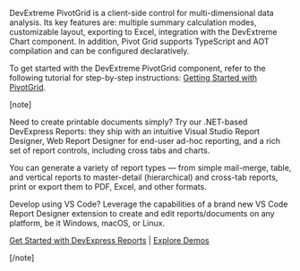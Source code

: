 DevExtreme PivotGrid is a client-side control for multi-dimensional data analysis. Its key features are: multiple summary calculation modes, customizable layout, exporting to Excel, integration with the DevExtreme Chart component. In addition, Pivot Grid supports TypeScript and AOT compilation and can be configured declaratively.

To get started with the DevExtreme PivotGrid component, refer to the following tutorial for step-by-step instructions: [Getting Started with PivotGrid](/Documentation/Guide/UI_Components/PivotGrid/Getting_Started_with_PivotGrid/).
<!--split-->

[note]

Need to create printable documents simply? Try our .NET-based DevExpress Reports: they ship with an intuitive Visual Studio Report Designer, Web Report Designer for end-user ad-hoc reporting, and a rich set of report controls, including cross tabs and charts.

You can generate a variety of report types — from simple mail-merge, table, and vertical reports to master-detail (hierarchical) and cross-tab reports, print or export them to PDF, Excel, and other formats.

Develop using VS Code? Leverage the capabilities of a brand new VS Code Report Designer extension to create and edit reports/documents on any platform, be it Windows, macOS, or Linux.

[Get Started with DevExpress Reports](https://docs.devexpress.com/XtraReports/9814/web-reporting) | [Explore Demos](https://www.devexpress.com/Support/Demos/#reporting)

[/note]